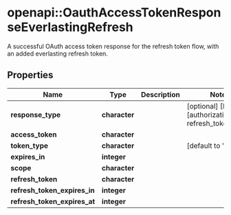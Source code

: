 # openapi::OauthAccessTokenResponseEverlastingRefresh

A successful OAuth access token response for the refresh token flow, with an added everlasting refresh token.

## Properties
Name | Type | Description | Notes
------------ | ------------- | ------------- | -------------
**response_type** | **character** |  | [optional] [Enum: [authorization_code, refresh_token]] 
**access_token** | **character** |  | 
**token_type** | **character** |  | [default to &quot;bearer&quot;] 
**expires_in** | **integer** |  | 
**scope** | **character** |  | 
**refresh_token** | **character** |  | 
**refresh_token_expires_in** | **integer** |  | 
**refresh_token_expires_at** | **integer** |  | 


